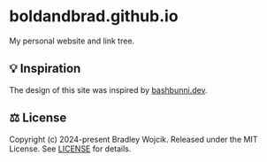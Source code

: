 # boldandbrad.github.io

My personal website and link tree.

## 💡 Inspiration

The design of this site was inspired by [bashbunni.dev](https://bashbunni.dev).

## ⚖️ License

Copyright (c) 2024-present Bradley Wojcik. Released under the MIT License.
See [LICENSE](LICENSE) for details.


